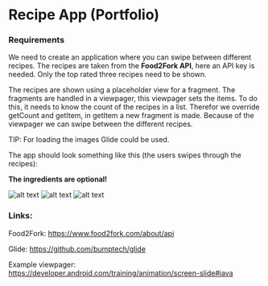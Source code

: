 # Recipe App (Portfolio)
### Requirements

We need to create an application where you can swipe between different recipes. The recipes are taken from the **Food2Fork API**, here an API key is needed. Only the top rated three recipes need to be shown.

The recipes are shown using a placeholder view for a fragment. The fragments are handled in a viewpager, this viewpager sets the items. To do this, it needs to know the count of the recipes in a list. Therefor we override getCount and getItem, in getItem a new fragment is made. Because of the viewpager we can swipe between the different recipes.

TIP: For loading the images Glide could be used.

The app should look something like this (the users swipes through the recipes):

**The ingredients are optional!**

![alt text](https://lh3.googleusercontent.com/E6fAPT-Qj34YCZrFb57AN48ouScPgVrg-xdb_ZpDQg0NhpQSnXSw5rNoMyJHdyENmpS1Vc_IWbbs_xbN5oBUz9kJAQFmIFHfnFQwVAHhfoQCT3hrcEvsQMAMdXYy9DMgs6OcoxQ4)
![alt text](https://lh6.googleusercontent.com/o8Q301cZHfR4czXNtxrOR-UpqB_PBmheCcMtBeXorq0X8zZ1g2N7BW5JPY2BKYbSN99YfgMzMA3bYOADoLwbRuRIXLVfHEJB67kt_XE-te1smHejsRgNsrz4PTE6sFHAHg0JAJZI)
![alt text](https://lh5.googleusercontent.com/uP8LcZ0IcIrEjeFauneH7Rjy1QBWE_4cNAJhqhaLcyLk18WCyfwyl8aa41Heqix5GpRdgdkMFp8qWKLb8WYq87O5q00x5JLPuWJznfZ8eH-OqzpnRNXNtKTljPqQeFk7_o8f13q8)

### Links:

Food2Fork: https://www.food2fork.com/about/api

Glide: https://github.com/bumptech/glide

Example viewpager: https://developer.android.com/training/animation/screen-slide#java
